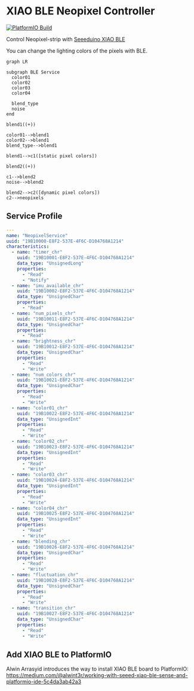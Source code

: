 # XIAO BLE Neopixel Controller

[![PlatformIO Build](https://github.com/botamochi6277/XIAO-BLE-Neopixel-Controller/actions/workflows/ci-platformio.yml/badge.svg)](https://github.com/botamochi6277/XIAO-BLE-Neopixel-Controller/actions/workflows/ci-platformio.yml)

Control Neopixel-strip with [Seeeduino XIAO BLE](https://wiki.seeedstudio.com/XIAO_BLE/)

You can change the lighting colors of the pixels with BLE.

```mermaid
graph LR

subgraph BLE Service
  color01
  color02
  color03
  color04

  blend_type
  noise
end

blend1((+))

color01-->blend1
color02-->blend1
blend_type-->blend1

blend1-->c1([static pixel colors])

blend2((+))

c1-->blend2
noise-->blend2

blend2-->c2([dynamic pixel colors])
c2-->neopixels

```

## Service Profile

```yml
---
name: "NeopixelService"
uuid: "19B10000-E8F2-537E-4F6C-D104768A1214"
characteristics:
  - name: "timer_chr"
    uuid: "19B10001-E8F2-537E-4F6C-D104768A1214"
    data_type: "UnsignedLong"
    properties:
      - "Read"
      - "Notify"
  - name: "imu_available_chr"
    uuid: "19B10002-E8F2-537E-4F6C-D104768A1214"
    data_type: "UnsignedChar"
    properties:
      - "Read"
  - name: "num_pixels_chr"
    uuid: "19B10011-E8F2-537E-4F6C-D104768A1214"
    data_type: "UnsignedChar"
    properties:
      - "Read"
  - name: "brightness_chr"
    uuid: "19B10012-E8F2-537E-4F6C-D104768A1214"
    data_type: "UnsignedChar"
    properties:
      - "Read"
      - "Write"
  - name: "num_colors_chr"
    uuid: "19B10021-E8F2-537E-4F6C-D104768A1214"
    data_type: "UnsignedChar"
    properties:
      - "Read"
      - "Write"
  - name: "color01_chr"
    uuid: "19B10022-E8F2-537E-4F6C-D104768A1214"
    data_type: "UnsignedInt"
    properties:
      - "Read"
      - "Write"
  - name: "color02_chr"
    uuid: "19B10023-E8F2-537E-4F6C-D104768A1214"
    data_type: "UnsignedInt"
    properties:
      - "Read"
      - "Write"
  - name: "color03_chr"
    uuid: "19B10024-E8F2-537E-4F6C-D104768A1214"
    data_type: "UnsignedInt"
    properties:
      - "Read"
      - "Write"
  - name: "color04_chr"
    uuid: "19B10025-E8F2-537E-4F6C-D104768A1214"
    data_type: "UnsignedInt"
    properties:
      - "Read"
      - "Write"
  - name: "blending_chr"
    uuid: "19B10026-E8F2-537E-4F6C-D104768A1214"
    data_type: "UnsignedChar"
    properties:
      - "Read"
      - "Write"
  - name: "fluctuation_chr"
    uuid: "19B10028-E8F2-537E-4F6C-D104768A1214"
    data_type: "UnsignedChar"
    properties:
      - "Read"
      - "Write"
  - name: "transition_chr"
    uuid: "19B10027-E8F2-537E-4F6C-D104768A1214"
    data_type: "UnsignedChar"
    properties:
      - "Read"
      - "Write"
```

## Add XIAO BLE to PlatformIO

Alwin Arrasyid introduces the way to install XIAO BLE board to PlatformIO:  
https://medium.com/@alwint3r/working-with-seeed-xiao-ble-sense-and-platformio-ide-5c4da3ab42a3
